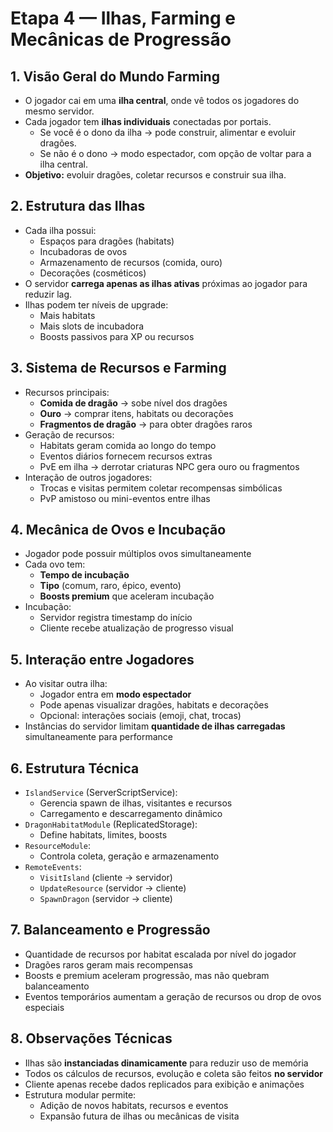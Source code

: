 
# Etapa 4 — Ilhas, Farming e Mecânicas de Progressão

## 1. Visão Geral do Mundo Farming
- O jogador cai em uma **ilha central**, onde vê todos os jogadores do mesmo servidor.  
- Cada jogador tem **ilhas individuais** conectadas por portais.  
  - Se você é o dono da ilha → pode construir, alimentar e evoluir dragões.  
  - Se não é o dono → modo espectador, com opção de voltar para a ilha central.  
- **Objetivo:** evoluir dragões, coletar recursos e construir sua ilha.

## 2. Estrutura das Ilhas
- Cada ilha possui:
  - Espaços para dragões (habitats)
  - Incubadoras de ovos
  - Armazenamento de recursos (comida, ouro)
  - Decorações (cosméticos)
- O servidor **carrega apenas as ilhas ativas** próximas ao jogador para reduzir lag.
- Ilhas podem ter níveis de upgrade:
  - Mais habitats
  - Mais slots de incubadora
  - Boosts passivos para XP ou recursos

## 3. Sistema de Recursos e Farming
- Recursos principais:
  - **Comida de dragão** → sobe nível dos dragões
  - **Ouro** → comprar itens, habitats ou decorações
  - **Fragmentos de dragão** → para obter dragões raros
- Geração de recursos:
  - Habitats geram comida ao longo do tempo
  - Eventos diários fornecem recursos extras
  - PvE em ilha → derrotar criaturas NPC gera ouro ou fragmentos
- Interação de outros jogadores:
  - Trocas e visitas permitem coletar recompensas simbólicas
  - PvP amistoso ou mini-eventos entre ilhas

## 4. Mecânica de Ovos e Incubação
- Jogador pode possuir múltiplos ovos simultaneamente
- Cada ovo tem:
  - **Tempo de incubação**
  - **Tipo** (comum, raro, épico, evento)
  - **Boosts premium** que aceleram incubação
- Incubação:
  - Servidor registra timestamp do início
  - Cliente recebe atualização de progresso visual

## 5. Interação entre Jogadores
- Ao visitar outra ilha:
  - Jogador entra em **modo espectador**
  - Pode apenas visualizar dragões, habitats e decorações
  - Opcional: interações sociais (emoji, chat, trocas)
- Instâncias do servidor limitam **quantidade de ilhas carregadas** simultaneamente para performance

## 6. Estrutura Técnica
- `IslandService` (ServerScriptService):
  - Gerencia spawn de ilhas, visitantes e recursos
  - Carregamento e descarregamento dinâmico
- `DragonHabitatModule` (ReplicatedStorage):
  - Define habitats, limites, boosts
- `ResourceModule`:
  - Controla coleta, geração e armazenamento
- `RemoteEvents`:
  - `VisitIsland` (cliente → servidor)
  - `UpdateResource` (servidor → cliente)
  - `SpawnDragon` (servidor → cliente)

## 7. Balanceamento e Progressão
- Quantidade de recursos por habitat escalada por nível do jogador
- Dragões raros geram mais recompensas
- Boosts e premium aceleram progressão, mas não quebram balanceamento
- Eventos temporários aumentam a geração de recursos ou drop de ovos especiais

## 8. Observações Técnicas
- Ilhas são **instanciadas dinamicamente** para reduzir uso de memória
- Todos os cálculos de recursos, evolução e coleta são feitos **no servidor**
- Cliente apenas recebe dados replicados para exibição e animações
- Estrutura modular permite:
  - Adição de novos habitats, recursos e eventos
  - Expansão futura de ilhas ou mecânicas de visita
